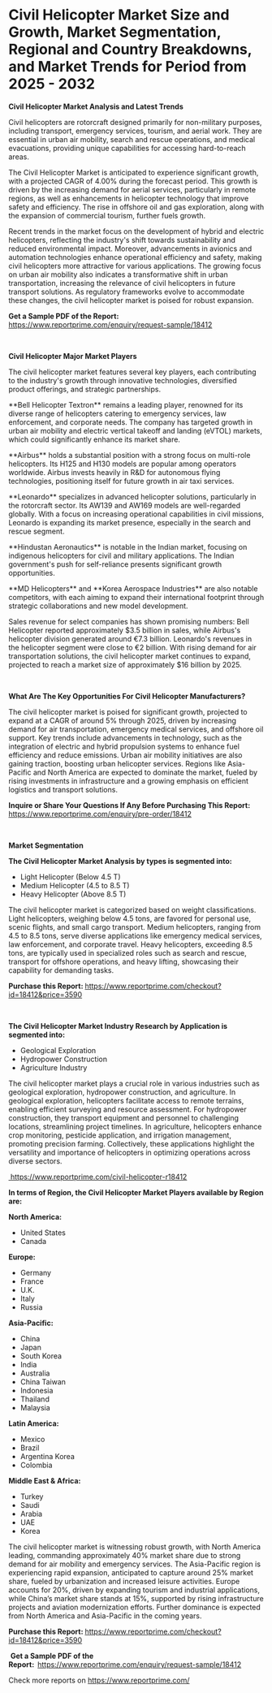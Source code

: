 <p><h1>Civil Helicopter Market Size and Growth, Market Segmentation, Regional and Country Breakdowns, and Market Trends for Period from 2025 -  2032</h1></p><p><strong>Civil Helicopter Market Analysis and Latest Trends</strong></p>
<p><p>Civil helicopters are rotorcraft designed primarily for non-military purposes, including transport, emergency services, tourism, and aerial work. They are essential in urban air mobility, search and rescue operations, and medical evacuations, providing unique capabilities for accessing hard-to-reach areas.</p><p>The Civil Helicopter Market is anticipated to experience significant growth, with a projected CAGR of 4.00% during the forecast period. This growth is driven by the increasing demand for aerial services, particularly in remote regions, as well as enhancements in helicopter technology that improve safety and efficiency. The rise in offshore oil and gas exploration, along with the expansion of commercial tourism, further fuels growth. </p><p>Recent trends in the market focus on the development of hybrid and electric helicopters, reflecting the industry's shift towards sustainability and reduced environmental impact. Moreover, advancements in avionics and automation technologies enhance operational efficiency and safety, making civil helicopters more attractive for various applications. The growing focus on urban air mobility also indicates a transformative shift in urban transportation, increasing the relevance of civil helicopters in future transport solutions. As regulatory frameworks evolve to accommodate these changes, the civil helicopter market is poised for robust expansion.</p></p>
<p><strong>Get a Sample PDF of the Report:&nbsp;</strong> <a href="https://www.reportprime.com/enquiry/request-sample/18412?utm_campaign=3026&utm_medium=2&utm_source=Github&utm_content=ia&utm_term=19032025&utm_id=civil-helicopter">https://www.reportprime.com/enquiry/request-sample/18412</a></p>
<p>&nbsp;</p>
<p><strong>Civil Helicopter Major Market Players</strong></p>
<p><p>The civil helicopter market features several key players, each contributing to the industry's growth through innovative technologies, diversified product offerings, and strategic partnerships. </p><p>**Bell Helicopter Textron** remains a leading player, renowned for its diverse range of helicopters catering to emergency services, law enforcement, and corporate needs. The company has targeted growth in urban air mobility and electric vertical takeoff and landing (eVTOL) markets, which could significantly enhance its market share.</p><p>**Airbus** holds a substantial position with a strong focus on multi-role helicopters. Its H125 and H130 models are popular among operators worldwide. Airbus invests heavily in R&D for autonomous flying technologies, positioning itself for future growth in air taxi services.</p><p>**Leonardo** specializes in advanced helicopter solutions, particularly in the rotorcraft sector. Its AW139 and AW169 models are well-regarded globally. With a focus on increasing operational capabilities in civil missions, Leonardo is expanding its market presence, especially in the search and rescue segment.</p><p>**Hindustan Aeronautics** is notable in the Indian market, focusing on indigenous helicopters for civil and military applications. The Indian government's push for self-reliance presents significant growth opportunities.</p><p>**MD Helicopters** and **Korea Aerospace Industries** are also notable competitors, with each aiming to expand their international footprint through strategic collaborations and new model development.</p><p>Sales revenue for select companies has shown promising numbers: Bell Helicopter reported approximately $3.5 billion in sales, while Airbus's helicopter division generated around €7.3 billion. Leonardo's revenues in the helicopter segment were close to €2 billion. With rising demand for air transportation solutions, the civil helicopter market continues to expand, projected to reach a market size of approximately $16 billion by 2025.</p></p>
<p>&nbsp;</p>
<p><strong>What Are The Key Opportunities For Civil Helicopter Manufacturers?</strong></p>
<p><p>The civil helicopter market is poised for significant growth, projected to expand at a CAGR of around 5% through 2025, driven by increasing demand for air transportation, emergency medical services, and offshore oil support. Key trends include advancements in technology, such as the integration of electric and hybrid propulsion systems to enhance fuel efficiency and reduce emissions. Urban air mobility initiatives are also gaining traction, boosting urban helicopter services. Regions like Asia-Pacific and North America are expected to dominate the market, fueled by rising investments in infrastructure and a growing emphasis on efficient logistics and transport solutions.</p></p>
<p><strong>Inquire or Share Your Questions If Any Before Purchasing This Report:</strong> <a href="https://www.reportprime.com/enquiry/pre-order/18412?utm_campaign=3026&utm_medium=2&utm_source=Github&utm_content=ia&utm_term=19032025&utm_id=civil-helicopter">https://www.reportprime.com/enquiry/pre-order/18412</a></p>
<p>&nbsp;</p>
<p><strong>Market Segmentation</strong></p>
<p><strong>The Civil Helicopter Market Analysis by types is segmented into:</strong></p>
<p><ul><li>Light Helicopter (Below 4.5 T)</li><li>Medium Helicopter (4.5 to 8.5 T)</li><li>Heavy Helicopter (Above 8.5 T)</li></ul></p>
<p><p>The civil helicopter market is categorized based on weight classifications. Light helicopters, weighing below 4.5 tons, are favored for personal use, scenic flights, and small cargo transport. Medium helicopters, ranging from 4.5 to 8.5 tons, serve diverse applications like emergency medical services, law enforcement, and corporate travel. Heavy helicopters, exceeding 8.5 tons, are typically used in specialized roles such as search and rescue, transport for offshore operations, and heavy lifting, showcasing their capability for demanding tasks.</p></p>
<p><strong>Purchase this Report:&nbsp;</strong><a href="https://www.reportprime.com/checkout?id=18412&price=3590&utm_campaign=3026&utm_medium=2&utm_source=Github&utm_content=ia&utm_term=19032025&utm_id=civil-helicopter">https://www.reportprime.com/checkout?id=18412&price=3590</a></p>
<p>&nbsp;</p>
<p><strong>The Civil Helicopter Market Industry Research by Application is segmented into:</strong></p>
<p><ul><li>Geological Exploration</li><li>Hydropower Construction</li><li>Agriculture Industry</li></ul></p>
<p><p>The civil helicopter market plays a crucial role in various industries such as geological exploration, hydropower construction, and agriculture. In geological exploration, helicopters facilitate access to remote terrains, enabling efficient surveying and resource assessment. For hydropower construction, they transport equipment and personnel to challenging locations, streamlining project timelines. In agriculture, helicopters enhance crop monitoring, pesticide application, and irrigation management, promoting precision farming. Collectively, these applications highlight the versatility and importance of helicopters in optimizing operations across diverse sectors.</p></p>
<p><a href="https://www.reportprime.com/civil-helicopter-r18412?utm_campaign=3026&utm_medium=2&utm_source=Github&utm_content=ia&utm_term=19032025&utm_id=civil-helicopter">&nbsp;https://www.reportprime.com/civil-helicopter-r18412</a></p>
<p><strong>In terms of Region, the Civil Helicopter Market Players available by Region are:</strong></p>
<p>
    <p> <strong> North America: </strong>
        <ul>
            <li>United States</li>
            <li>Canada</li>
        </ul>
        </p> 
    <p> <strong> Europe: </strong>
        <ul>
            <li>Germany</li>
            <li>France</li>
            <li>U.K.</li>
            <li>Italy</li>
            <li>Russia</li>
        </ul>
        </p> 
    <p> <strong> Asia-Pacific: </strong>
        <ul>
            <li>China</li>
            <li>Japan</li>
            <li>South Korea</li>
            <li>India</li>
            <li>Australia</li>
            <li>China Taiwan</li>
            <li>Indonesia</li>
            <li>Thailand</li>
            <li>Malaysia</li>
        </ul>
        </p> 
    <p> <strong> Latin America: </strong>
        <ul>
            <li>Mexico</li>
            <li>Brazil</li>
            <li>Argentina Korea</li>
            <li>Colombia</li>
        </ul>
        </p> 
    <p> <strong> Middle East & Africa: </strong>
        <ul>
            <li>Turkey</li>
            <li>Saudi</li>
            <li>Arabia</li>
            <li>UAE</li>
            <li>Korea</li>
        </ul>
    </p>
    </p>
<p><p>The civil helicopter market is witnessing robust growth, with North America leading, commanding approximately 40% market share due to strong demand for air mobility and emergency services. The Asia-Pacific region is experiencing rapid expansion, anticipated to capture around 25% market share, fueled by urbanization and increased leisure activities. Europe accounts for 20%, driven by expanding tourism and industrial applications, while China’s market share stands at 15%, supported by rising infrastructure projects and aviation modernization efforts. Further dominance is expected from North America and Asia-Pacific in the coming years.</p></p>
<p><strong>Purchase this Report: </strong><a href="https://www.reportprime.com/checkout?id=18412&price=3590&utm_campaign=3026&utm_medium=2&utm_source=Github&utm_content=ia&utm_term=19032025&utm_id=civil-helicopter">https://www.reportprime.com/checkout?id=18412&price=3590</a></p>
<p>&nbsp;<strong>Get a Sample PDF of the Report:&nbsp;&nbsp;</strong><a href="https://www.reportprime.com/enquiry/request-sample/18412?utm_campaign=3026&utm_medium=2&utm_source=Github&utm_content=ia&utm_term=19032025&utm_id=civil-helicopter">https://www.reportprime.com/enquiry/request-sample/18412</a></p>
<p><strong></strong></p>
<p>Check more reports on <a href="https://www.reportprime.com/?utm_campaign=3026&utm_medium=2&utm_source=Github&utm_content=ia&utm_term=19032025&utm_id=civil-helicopter">https://www.reportprime.com/</a></p>